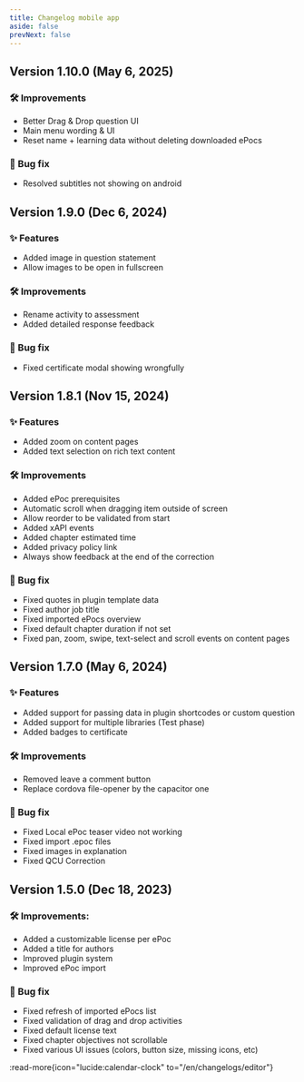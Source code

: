 ```yaml
---
title: Changelog mobile app
aside: false
prevNext: false
---
```


## Version 1.10.0 (May 6, 2025)
### 🛠️ Improvements
- Better Drag & Drop question UI
- Main menu wording & UI
- Reset name + learning data without deleting downloaded ePocs

### 🐛 Bug fix
- Resolved subtitles not showing on android

## Version 1.9.0 (Dec 6, 2024)
### ✨ Features
- Added image in question statement
- Allow images to be open in fullscreen

### 🛠️ Improvements
- Rename activity to assessment
- Added detailed response feedback

### 🐛 Bug fix
- Fixed certificate modal showing wrongfully

## Version 1.8.1 (Nov 15, 2024)
### ✨ Features
- Added zoom on content pages
- Added text selection on rich text content

### 🛠️ Improvements
- Added ePoc prerequisites
- Automatic scroll when dragging item outside of screen
- Allow reorder to be validated from start
- Added xAPI events
- Added chapter estimated time
- Added privacy policy link
- Always show feedback at the end of the correction

### 🐛 Bug fix
- Fixed quotes in plugin template data
- Fixed author job title
- Fixed imported ePocs overview
- Fixed default chapter duration if not set
- Fixed pan, zoom, swipe, text-select and scroll events on content pages

## Version 1.7.0 (May 6, 2024)
### ✨ Features
- Added support for passing data in plugin shortcodes or custom question
- Added support for multiple libraries (Test phase)
- Added badges to certificate

### 🛠️ Improvements
- Removed leave a comment button
- Replace cordova file-opener by the capacitor one

### 🐛 Bug fix
- Fixed Local ePoc teaser video not working
- Fixed import .epoc files
- Fixed images in explanation
- Fixed QCU Correction

## Version 1.5.0 (Dec 18, 2023)
### 🛠  Improvements:
- Added a customizable license per ePoc
- Added a title for authors
- Improved plugin system
- Improved ePoc import

### 🐛 Bug fix
- Fixed refresh of imported ePocs list
- Fixed validation of drag and drop activities
- Fixed default license text
- Fixed chapter objectives not scrollable
- Fixed various UI issues (colors, button size, missing icons, etc)

:read-more{icon="lucide:calendar-clock" to="/en/changelogs/editor"}